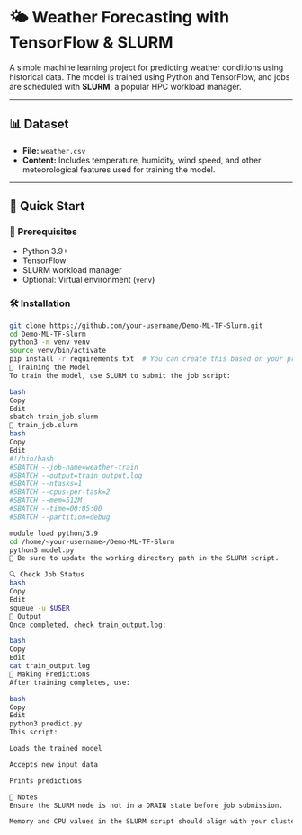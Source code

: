 # 🌤️ Weather Forecasting with TensorFlow & SLURM

A simple machine learning project for predicting weather conditions using historical data. The model is trained using Python and TensorFlow, and jobs are scheduled with **SLURM**, a popular HPC workload manager.

---

## 📊 Dataset

- **File:** `weather.csv`  
- **Content:** Includes temperature, humidity, wind speed, and other meteorological features used for training the model.

---

## 🚀 Quick Start

### 🔧 Prerequisites

- Python 3.9+
- TensorFlow
- SLURM workload manager
- Optional: Virtual environment (`venv`)

### 🛠️ Installation

```bash
git clone https://github.com/your-username/Demo-ML-TF-Slurm.git
cd Demo-ML-TF-Slurm
python3 -m venv venv
source venv/bin/activate
pip install -r requirements.txt  # You can create this based on your project
🧠 Training the Model
To train the model, use SLURM to submit the job script:

bash
Copy
Edit
sbatch train_job.slurm
📄 train_job.slurm
bash
Copy
Edit
#!/bin/bash
#SBATCH --job-name=weather-train
#SBATCH --output=train_output.log
#SBATCH --ntasks=1
#SBATCH --cpus-per-task=2
#SBATCH --mem=512M
#SBATCH --time=00:05:00
#SBATCH --partition=debug

module load python/3.9
cd /home/<your-username>/Demo-ML-TF-Slurm
python3 model.py
📌 Be sure to update the working directory path in the SLURM script.

🔍 Check Job Status
bash
Copy
Edit
squeue -u $USER
📁 Output
Once completed, check train_output.log:

bash
Copy
Edit
cat train_output.log
🔮 Making Predictions
After training completes, use:

bash
Copy
Edit
python3 predict.py
This script:

Loads the trained model

Accepts new input data

Prints predictions

📌 Notes
Ensure the SLURM node is not in a DRAIN state before job submission.

Memory and CPU values in the SLURM script should align with your cluster configuration.

